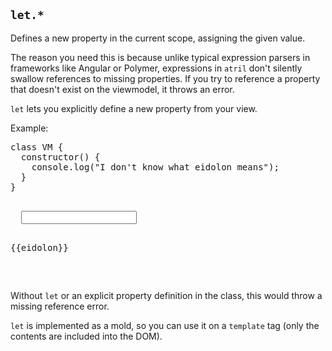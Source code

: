 ## `let.*`

Defines a new property in the current scope, assigning the given value.

The reason you need this is because unlike typical expression parsers in
frameworks like Angular or Polymer, expressions in `atril` don't silently
swallow references to missing properties. If you try to reference a property
that doesn't exist on the viewmodel, it throws an error.

`let` lets you explicitly define a new property from your view.

Example:

<div class="code-pair">
<pre highlight.typescript>
class VM {
  constructor() {
    console.log("I don't know what eidolon means");
  }
}
</pre>
<pre highlight.html>
<div let.eidolon="''">
  <input on.input="eidolon = this.value">
  <p>{{eidolon}}</p>
</div>
</pre>
</div>

Without `let` or an explicit property definition in the class, this would throw
a missing reference error.

`let` is implemented as a mold, so you can use it on a `template` tag (only the
contents are included into the DOM).

<pre highlight.html>
<template let.eidolon="''">
  <input on.input="eidolon = this.value">
  <p>{{eidolon}}</p>
</template>
</pre>

<template doc-demo.>
  <template let.eidolon="''">
    <input on.input="eidolon = this.value">
    <p>{{eidolon}}</p>
  </template>
</template>
